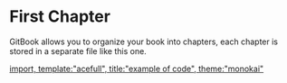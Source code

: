 # First Chapter

GitBook allows you to organize your book into chapters, each chapter is stored in a separate file like this one.

[import, template:"acefull", title:"example of code", theme:"monokai"](https://raw.githubusercontent.com/azu/gitbook-plugin-include-codeblock/master/test/fixtures/test.js)